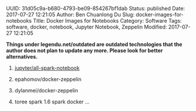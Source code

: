 UUID: 31d05c9a-b680-4793-be09-854267bf1dab
Status: published
Date: 2017-07-27 12:21:05
Author: Ben Chuanlong Du
Slug: docker-images-for-notebooks
Title: Docker Images for Notebooks
Category: Software
Tags: software, docker, notebook, Jupyter Notebook, Zeppelin
Modified: 2017-07-27 12:21:05

**Things under legendu.net/outdated are outdated technologies that the author does not plan to update any more. Please look for better alternatives.**


1. [jupyter/all-spark-notebook](https://github.com/jupyter/docker-stacks/tree/master/all-spark-notebook)

2. epahomov/docker-zeppelin

4. dylanmei/docker-zeppelin

3. toree spark 1.6 spark docker ...

